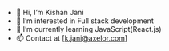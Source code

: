 - 👋 Hi, I’m Kishan Jani
- 👀 I’m interested in Full stack development
- 🌱 I’m currently learning JavaScript(React.js)
- 📫 Contact at [k.jani@axelor.com]

<!---
kja-axelor/kja-axelor is a ✨ special ✨ repository because its `README.md` (this file) appears on your GitHub profile.
You can click the Preview link to take a look at your changes.
--->
